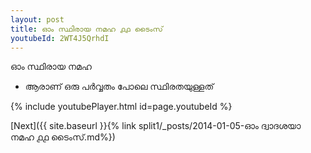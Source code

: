 ```yaml
---
layout: post
title: ഓം സ്ഥിരായ നമഹ ൧൧ ടൈംസ്
youtubeId: 2WT4J5QrhdI
---
```

 
 
 ഓം സ്ഥിരായ നമഹ 
 
 -  ആരാണ് ഒരു പർവ്വതം പോലെ സ്ഥിരതയുള്ളത് 
 
  
 
  
 
 
 
 
 
 


{% include youtubePlayer.html id=page.youtubeId %}
 
[Next]({{ site.baseurl }}{% link  split1/_posts/2014-01-05-ഓം ദ്വാദശയാ നമഹ ൧൧ ടൈംസ്.md%})
 
